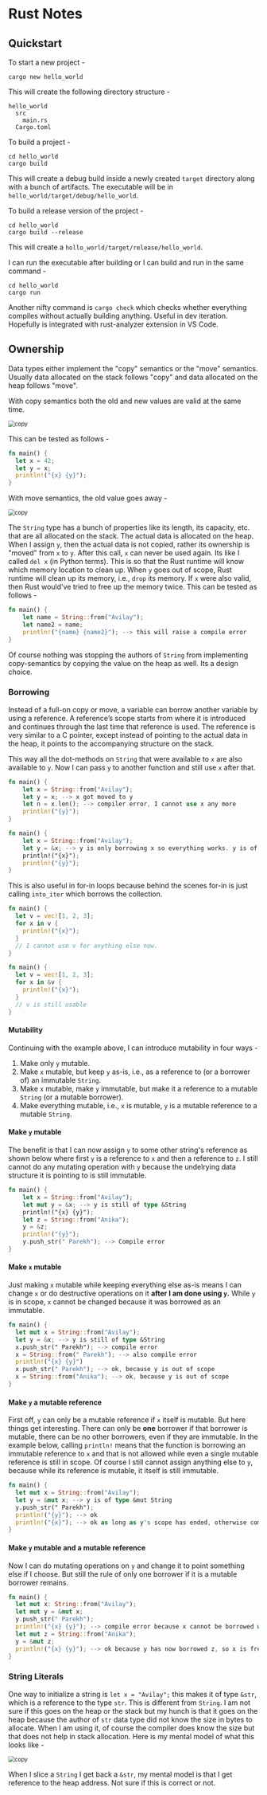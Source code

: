 #  	Rust Notes

## Quickstart

To start a new project -

```shell
cargo new hello_world
```

This will create the following directory structure -

```
hello_world
  src
    main.rs
  Cargo.toml
```

To build a project -

```shell
cd hello_world
cargo build
```

This will create a debug build inside a newly created `target` directory along with a bunch of artifacts. The executable will be in `hello_world/target/debug/hello_world`. 

To build a release version of the project -

```
cd hello_world
cargo build --release
```

This will create a `hollo_world/target/release/hello_world`. 

I can run the executable after building or I can build and run in the same command -

```shell
cd hello_world
cargo run
```

Another nifty command is `cargo check` which checks whether everything compiles without actually building anything. Useful in dev iteration. Hopefully is integrated with rust-analyzer extension in VS Code.







## Ownership

Data types either implement the "copy" semantics or the "move" semantics. Usually data allocated on the stack follows "copy" and data allocated on the heap follows "move". 

With copy semantics both the old and new values are valid at the same time.

<img src="./imgs/copy_semantics.png" alt="copy" style="zoom:80%;" />

This can be tested as follows -

```rust
fn main() {
  let x = 42;
  let y = x;
  println!("{x} {y}");
}
```

With move semantics, the old value goes away -

<img src="./imgs/move_semantics.png" alt="copy" style="zoom:80%;" />

The `String` type has a bunch of properties like its length, its capacity, etc. that are all allocated on the stack. The actual data is allocated on the heap. When I assign `y`, then the actual data is not copied, rather its ownership is "moved" from `x` to `y`. After this call, `x` can never be used again. Its like I called `del x` (in Python terms). This is so that the Rust runtime will know which memory location to clean up. When `y` goes out of scope, Rust runtime will clean up its memory, i.e., `drop` its memory. If `x` were also valid, then Rust would've tried to free up the memory twice. This can be tested as follows -

```rust
fn main() {
    let name = String::from("Avilay");
    let name2 = name;
    println!("{name} {name2}"); --> this will raise a compile error
}
```

Of course nothing was stopping the authors of `String` from implementing copy-semantics by copying the value on the heap as well. Its a design choice.

### Borrowing

Instead of a full-on copy or move, a variable can borrow another variable by using a reference. A reference’s scope starts from where it is introduced and continues through the last time that reference is used. The reference is very similar to a C pointer, except instead of pointing to the actual data in the heap, it points to the accompanying structure on the stack.

This way all the dot-methods on `String` that were available to `x` are also available to `y`. Now I can pass `y` to another function and still use `x` after that.

```rust
fn main() {
    let x = String::from("Avilay");
    let y = x; --> x got moved to y
    let n = x.len(); --> compiler error, I cannot use x any more
    println!("{y}");
}
```

```rust
fn main() {
    let x = String::from("Avilay");
    let y = &x; --> y is only borrowing x so everything works. y is of type &String.
    println!("{x}");
    println!("{y}");
}
```

This is also useful in for-in loops because behind the scenes for-in is just calling `into_iter` which borrows the collection.

```rust
fn main() {
  let v = vec![1, 2, 3];
  for x in v {
    println!("{x}");
  }
  // I cannot use v for anything else now.
}

fn main() {
  let v = vec![1, 2, 3];
  for x in &v {
    println!("{x}");
  }
  // v is still usable
}
```



#### Mutability

Continuing with the example above, I can introduce mutability in four ways -

1. Make only `y` mutable.
2. Make `x` mutable, but keep `y` as-is, i.e., as a reference to (or a borrower of) an immutable `String`.
3. Make `x` mutable, make `y` immutable, but make it a reference to a mutable `String` (or a mutable borrower).
4. Make everything mutable, i.e., `x` is mutable, `y` is a mutable reference to a mutable `String`.

#### Make `y` mutable

The benefit is that I can now assign `y` to some other string's reference as shown below where first `y` is a reference to `x` and then a reference to `z`. I still cannot do any mutating operation with `y` because the undelrying data structure it is pointing to is still immutable.

```rust
fn main() {
    let x = String::from("Avilay");
    let mut y = &x; --> y is still of type &String
    println!("{x} {y}");
    let z = String::from("Anika");
    y = &z;
    println!("{y}");
    y.push_str(" Parekh"); --> Compile error
}
```

#### Make `x` mutable

Just making `x` mutable while keeping everything else as-is means I can change `x` or do destructive operations on it **after I am done using `y`.** While `y` is in scope, `x` cannot be changed because it was borrowed as an immutable. 

```rust
fn main() {
  let mut x = String::from("Avilay");
  let y = &x; --> y is still of type &String
  x.push_str(" Parekh"); --> compile error
  x = String::from(" Parekh"); --> also compile error
  println!("{x} {y}")
  x.push_str(" Parekh"); --> ok, because y is out of scope
  x = String::from("Anika"); --> ok, because y is out of scope
}
```

#### Make `y` a mutable reference

First off, `y` can only be a mutable reference if `x` itself is mutable. But here things get interesting. There can only be **one** borrower if that borrower is mutable, there can be no other borrowers, even if they are immutable. In the example below, calling `println!` means that the function is borrowing an immutable reference to `x` and that is not allowed while even a single mutable reference is still in scope. Of course I still cannot assign anything else to `y`, because while its reference is mutable, it itself is still immutable.

```rust
fn main() {
  let mut x = String::from("Avilay");
  let y = &mut x; --> y is of type &mut String
  y.push_str(" Parekh");
  println!("{y}"); --> ok
  println!("{x}"); --> ok as long as y's scope has ended, otherwise compile error
}
```

#### Make `y` mutable and a mutable reference

Now I can do mutating operations on `y` and change it to point something else if I choose. But still the rule of only one borrower if it is a mutable borrower remains.

```rust
fn main() {
  let mut x: String::from("Avilay");
  let mut y = &mut x;
  y.push_str(" Parekh");
  println!("{x} {y}"); --> compile error because x cannot be borrowed while y in scope
  let mut z = String::from("Anika");
  y = &mut z;
  println!("{x} {y}"); --> ok because y has now borrowed z, so x is free
}
```

### String Literals

One way to initialize a string is `let x = "Avilay";` this makes it of type `&str`, which is a reference to the type `str`. This is different from `String`. I am not sure if this goes on the heap or the stack but my hunch is that it goes on the heap because the author of `str` data type did not know the size in bytes to allocate. When I am using it, of course the compiler does know the size but that does not help in stack allocation. Here is my mental model of what this looks like -

<img src="./imgs/str.png" alt="copy" style="zoom:80%;" />

When I slice a `String` I get back a `&str`, my mental model is that I get reference to the heap address. Not sure if this is correct or not.



